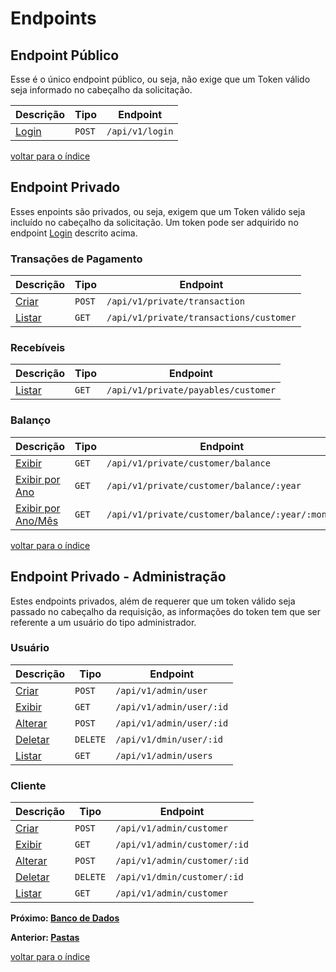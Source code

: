 # Endpoints

## Endpoint Público

Esse é o único endpoint público, ou seja, não exige que um Token válido seja informado no cabeçalho da solicitação.

| Descrição                     | Tipo    | Endpoint        |
|-------------------------------|---------|-----------------|
| [Login](/docs/endpoints/public/post_login.md)  | `POST`  | `/api/v1/login` |

[voltar para o índice](../../README.md#lista-de-conteúdo)

## Endpoint Privado

Esses enpoints são privados, ou seja, exigem que um Token válido seja incluído no cabeçalho da solicitação. Um token pode ser adquirido no endpoint [Login](#endpoint-público) descrito acima.

### Transações de Pagamento

| Descrição                                       | Tipo  | Endpoint                          |
|-------------------------------------------------|-------|-----------------------------------|
| [Criar](/docs/endpoints/private/transaction/post_transaction.md)  | `POST`  | `/api/v1/private/transaction`           |
| [Listar](/docs/endpoints/private/transaction/get_customer.md)     | `GET`   | `/api/v1/private/transactions/customer` |

### Recebíveis

| Descrição                               | Tipo  | Endpoint                    |
|-----------------------------------------|-------|-----------------------------|
| [Listar](/docs/endpoints/private/payable/get_customer.md) | `GET` | `/api/v1/private/payables/customer` |

### Balanço

| Descrição                                           | Tipo  | Endpoint                                |
|-----------------------------------------------------|-------|-----------------------------------------|
| [Exibir](/docs/endpoints/private/customer/get_balance.md)             | `GET` | `/api/v1/private/customer/balance`              |
| [Exibir por Ano](/docs/endpoints/private/customer/get_balance.md)     | `GET` | `/api/v1/private/customer/balance/:year`        |
| [Exibir por Ano/Mês](/docs/endpoints/private/customer/get_balance.md) | `GET` | `/api/v1/private/customer/balance/:year/:month` |

[voltar para o índice](../../README.md#lista-de-conteúdo)

## Endpoint Privado - Administração

Estes endpoints privados, além de requerer que um token válido seja passado no cabeçalho da requisição, as informações do token tem que ser referente a um usuário do tipo administrador.

### Usuário

| Descrição                                 | Tipo      | Endpoint                  |
|-------------------------------------------|-----------|---------------------------|
| [Criar](/docs/endpoints/admin/post_user.md)         | `POST`    | `/api/v1/admin/user`      |
| [Exibir](/docs/endpoints/admin/get_user_id.md)      | `GET`     | `/api/v1/admin/user/:id`  |
| [Alterar](/docs/endpoints/admin/post_user_id.md)    | `POST`    | `/api/v1/admin/user/:id`  |
| [Deletar](/docs/endpoints/admin/delete_user_id.md)  | `DELETE`  | `/api/v1/dmin/user/:id` |
| [Listar](/docs/endpoints/admin/get_users.md)        | `GET`     | `/api/v1/admin/users`     |

### Cliente

| Descrição                                     | Tipo      | Endpoint                      |
|-----------------------------------------------|-----------|-------------------------------|
| [Criar](/docs/endpoints/admin/post_customer.md)         | `POST`    | `/api/v1/admin/customer`      |
| [Exibir](/docs/endpoints/admin/get_customer_id.md)      | `GET`     | `/api/v1/admin/customer/:id`  |
| [Alterar](/docs/endpoints/admin/post_customer_id.md)    | `POST`    | `/api/v1/admin/customer/:id`  |
| [Deletar](/docs/endpoints/admin/delete_customer_id.md)  | `DELETE`  | `/api/v1/dmin/customer/:id` |
| [Listar](/docs/endpoints/admin/get_customers.md)        | `GET`     | `/api/v1/admin/customer`      |

**Próximo: [Banco de Dados](/docs/bancodedados.md)**

**Anterior: [Pastas](/docs/pastas.md)**

[voltar para o índice](../../README.md#lista-de-conteúdo)
